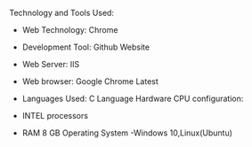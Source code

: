 Technology and Tools Used:

 * Web Technology: Chrome
 * Development Tool: Github Website
 * Web Server: IIS 
 * Web browser: Google Chrome Latest
 * Languages Used: C Language
Hardware CPU configuration:

 * INTEL processors
 * RAM 8 GB Operating System -Windows 10,Linux(Ubuntu)